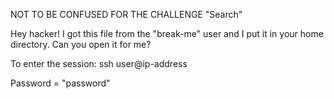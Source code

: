 NOT TO BE CONFUSED FOR THE CHALLENGE "Search"

Hey hacker! I got this file from the "break-me" user and I put it in your home directory. Can you open it for me?

To enter the session:
ssh user@ip-address

Password = "password"
